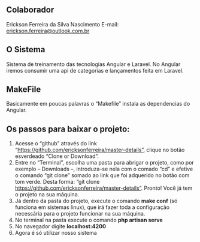 ## Colaborador

Erickson Ferreira da Silva Nascimento
E-mail: erickson.ferreira@outlook.com.br

## O Sistema
   Sistema de treinamento das tecnologias Angular e Laravel. No Angular iremos consumir uma api de categorias e lançamentos feita em Laravel.

## MakeFile
Basicamente em poucas palavras o “Makefile” instala as dependencias do Angular.

## Os passos para baixar o projeto:
1. Acesse o “github” através do link “https://github.com/ericksonferreira/master-details”, clique no botão esverdeado “Clone or Download”.
2. Entre no “Terminal”, escolha uma pasta para abrigar o projeto, como por exemplo – Downloads –, introduza-se nela com o comado “cd” e efetive o comando “git clone” somado ao link que foi adquerido no botão com tom verde. Desta forma: “git clone https://github.com/ericksonferreira/master-details”. Pronto! Você já tem o projeto na sua máquina.
3. Já dentro da pasta do projeto, execute o comando **make conf** (só funciona em sistemas linux), que irá fazer toda a configuração necessária para o projeto funcionar na sua máquina.
4. No terminal na pasta execute o comando **php artisan serve**
5. No navegador digite **localhost:4200**
6. Agora é só utilizar nosso sistema
